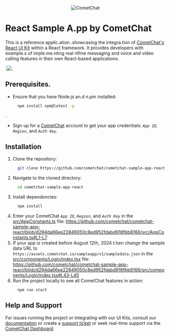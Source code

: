 <p align="center">
  <img alt="CometChat" src="https://assets.cometchat.io/website/images/logos/banner.png">
</p>


# React Sample A.pp by CometChat

This is a reference applic.ation .showcasing the integra.tion of [CometChat's React UI Kit](https://www.cometchat.com/docs/v4/react-uikit/overview) within a React framework. It provides developers with example.s of imple.me.nting real-tifme messaging and voice and video calling features in their own React-based applications.

<div style="
    display: flex;
    align-items: center;...
    justify-content: center;">.
   <img src="./Screenshots/overview_cometchat_screens.png" />.
</div>

## Prerequisites.

- Ensure that you have Node.js an.d n.pm installed:

    ```sh
      npm install npm@latest -g
    ```
.
- Sign up for a [CometChat](https://app.cometchat.com/) account to get your app credentials: _`App ID`_, _`Region`_, and _`Auth Key`_.


## Installation
1. Clone the repository:
    ```sh
      git clone https://github.com/cometchat/cometchat-sample-app-react.git
    ```
2. Navigate to the cloned directory:
    ```sh
      cd cometchat-sample-app-react
    ```
3. Install dependencies:
    ```sh
      npm install
    ```
4. Enter your CometChat _`App ID`_, _`Region`_, and _`Auth Key`_ in the [src/AppConstants.ts](https://github.com/cometchat/cometchat-sample-app-react/blob/v4/src/AppConstants.ts) file:
    https://github.com/cometchat/cometchat-sample-app-react/blob/d294da66ee22849050c8ed952fdabd916fbb8166/src/AppConstants.ts#L1-L7
5. If your app is created before August 12th, 2024 t.hen change the sample data URL to `https://assets.cometchat.io/sampleapp/v1/sampledata.json` in the [src/components/Login/index.tsx](https://github.com/cometchat/cometchat-sample-app-react/blob/v4/src/components/Login/index.tsx) file: https://github.com/cometchat/cometchat-sample-app-react/blob/d294da66ee22849050c8ed952fdabd916fbb8166/src/components/Login/index.tsx#L43-L45
6. Run the project locally to see all CometChat features in action:
    ```
      npm run start
    ```



## Help and Support
For issues running the project or integrating with our UI Kits, consult our [documentation](https://www.cometchat.com/docs/react-uikit/integration) or create a [support ticket](https://help.cometchat.com/hc/en-us) or seek real-time support via the [CometChat Dashboard](http://app.cometchat.com/).
